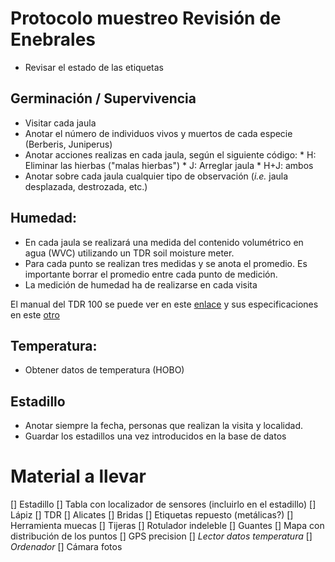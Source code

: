 # Protocolo muestreo Revisión de Enebrales 

* Revisar el estado de las etiquetas 

## Germinación / Supervivencia 
* Visitar cada jaula
* Anotar el número de individuos vivos y muertos de cada especie (Berberis, Juniperus)
* Anotar acciones realizas en cada jaula, según el siguiente código: 
		* H: Eliminar las hierbas ("malas hierbas")
		* J: Arreglar jaula 
		* H+J: ambos
* Anotar sobre cada jaula cualquier tipo de observación (*i.e.* jaula desplazada, destrozada, etc.)

## Humedad: 
* En cada jaula se realizará una medida del contenido volumétrico en agua (WVC) utilizando un TDR soil moisture meter. 
* Para cada punto se realizan tres medidas y se anota el promedio. Es importante borrar el promedio entre cada punto de medición.
* La medición de humedad ha de realizarse en cada visita

El manual del TDR 100 se puede ver en este [enlace](https://www.specmeters.com/assets/1/22/6440TDR100_(Web)1.pdf) y sus especificaciones en este [otro](https://www.sdec-france.com/ouverturepdf.php?file=1244018413_6.pdf)

## Temperatura:
* Obtener datos de temperatura (HOBO) 

## Estadillo
* Anotar siempre la fecha, personas que realizan la visita y localidad. 
* Guardar los estadillos una vez introducidos en la base de datos

# Material a llevar 

[] Estadillo
[] Tabla con localizador de sensores (incluirlo en el estadillo)
[] Lápiz
[] TDR
[] Alicates
[] Bridas
[] Etiquetas repuesto (metálicas?)
[] Herramienta muecas 
[] Tijeras
[] Rotulador indeleble 
[] Guantes
[] Mapa con distribución de los puntos
[] GPS precision
[] *Lector datos temperatura*
[] *Ordenador* 
[] Cámara fotos
